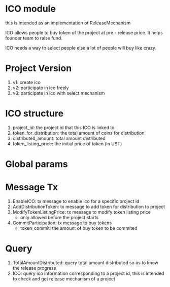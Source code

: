 # ICO module

this is intended as an implementation of ReleaseMechanism

ICO allows people to buy token of the project at pre - release price. It helps founder team to raise fund.

ICO needs a way to select people else a lot of people will buy like crazy.

# Project Version
1. v1: create ico
2. v2: participate in ico freely
3. v3: participate in ico with select mechanism

# ICO structure
1. project_id: the project id that this ICO is linked to
2. token_for_distribution: the total amount of coins for distribution
3. distributed_amount: total amount distributed
4. token_listing_price: the initial price of token (in UST)

# Global params
# Message Tx
1. EnableICO: tx message to enable ico for a specific project id
2. AddDistributionToken: tx message to add token for distribution to project
3. ModifyTokenListingPrice: tx message to modify token listing price
    * only allowed before the project starts
4. CommitParticipation: tx message to buy tokens
    * token_commit: the amount of buy token to be commited

# Query
1. TotalAmountDistributed: query total amount distributed so as to know the release progress
2. ICO: query ico information corresponding to a project id, this is intended to check and get release mechanism of a project